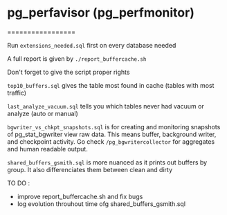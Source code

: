 # pg_perfavisor (pg_perfmonitor) 
=================

Run `extensions_needed.sql` first on every database needed

A full report is given by 
`./report_buffercache.sh`

Don't forget to give the script proper rights

`top10_buffers.sql` gives the table most found in cache (tables with most traffic)

`last_analyze_vacuum.sql` tells you which tables never had vacuum or analyze (auto or manual)

`bgwriter_vs_chkpt_snapshots.sql` is for creating and monitoring snapshots of pg_stat_bgwriter view raw data. 
This means buffer, background writer, and checkpoint activity.
Go check `/pg_bgwritercollector` for aggregates and human readable output.

`shared_buffers_gsmith.sql` is more nuanced as it prints out buffers by group.
It also differenciates them between clean and dirty


TO DO : 
- improve report_buffercache.sh and fix bugs
- log evolution throuhout time ofg shared_buffers_gsmith.sql
